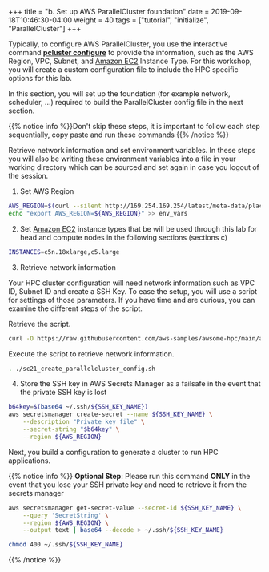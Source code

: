 +++
title = "b. Set up AWS ParallelCluster foundation"
date = 2019-09-18T10:46:30-04:00
weight = 40
tags = ["tutorial", "initialize", "ParallelCluster"]
+++

Typically, to configure AWS ParallelCluster, you use the interactive command **[pcluster configure](https://docs.aws.amazon.com/parallelcluster/latest/ug/getting-started-configuring-parallelcluster.html)** to provide the information, such as the AWS Region, VPC, Subnet, and [Amazon EC2](https://aws.amazon.com/ec2/) Instance Type.
For this workshop, you will create a custom configuration file to include the HPC specific options for this lab.

In this section, you will set up the foundation (for example network, scheduler, ...) required to build the ParallelCluster config file in the next section.

{{% notice info %}}Don't skip these steps, it is important to follow each step sequentially, copy paste and run these commands
{{% /notice %}}

Retrieve network information and set environment variables. In these steps you will also be writing these environment variables into a file in your working directory which can be sourced and set again in case you logout of the session.

1. Set AWS Region

```bash
AWS_REGION=$(curl --silent http://169.254.169.254/latest/meta-data/placement/region)
echo "export AWS_REGION=${AWS_REGION}" >> env_vars
```

2. Set [Amazon EC2](https://aws.amazon.com/ec2/) instance types that be will be used through this lab for head and compute nodes in the following sections (sections c)

```bash
INSTANCES=c5n.18xlarge,c5.large
```

3. Retrieve network information

Your HPC cluster configuration will need network information such as VPC ID, Subnet ID and create a SSH Key.
To ease the setup, you will use a script for settings of those parameters.
If you have time and are curious, you can examine the different steps of the script.

Retrieve the script.
```bash
curl -O https://raw.githubusercontent.com/aws-samples/awsome-hpc/main/apps/wrf/scripts/setup/sc21_create_parallelcluster_config.sh
```

Execute the script to retrieve network information.
```bash
. ./sc21_create_parallelcluster_config.sh
```

4. Store the SSH key in AWS Secrets Manager as a failsafe in the event that the private SSH key is lost

```bash
b64key=$(base64 ~/.ssh/${SSH_KEY_NAME})
aws secretsmanager create-secret --name ${SSH_KEY_NAME} \
    --description "Private key file" \
    --secret-string "$b64key" \
    --region ${AWS_REGION}
```

Next, you build a configuration to generate a cluster to run  HPC applications.

{{% notice info %}}
**Optional Step**: Please run this command **ONLY** in the event that you lose your SSH private key and need to retrieve it from the secrets manager

```bash
aws secretsmanager get-secret-value --secret-id ${SSH_KEY_NAME} \
    --query 'SecretString' \
    --region ${AWS_REGION} \
    --output text | base64 --decode > ~/.ssh/${SSH_KEY_NAME}

chmod 400 ~/.ssh/${SSH_KEY_NAME}
```
{{% /notice %}}